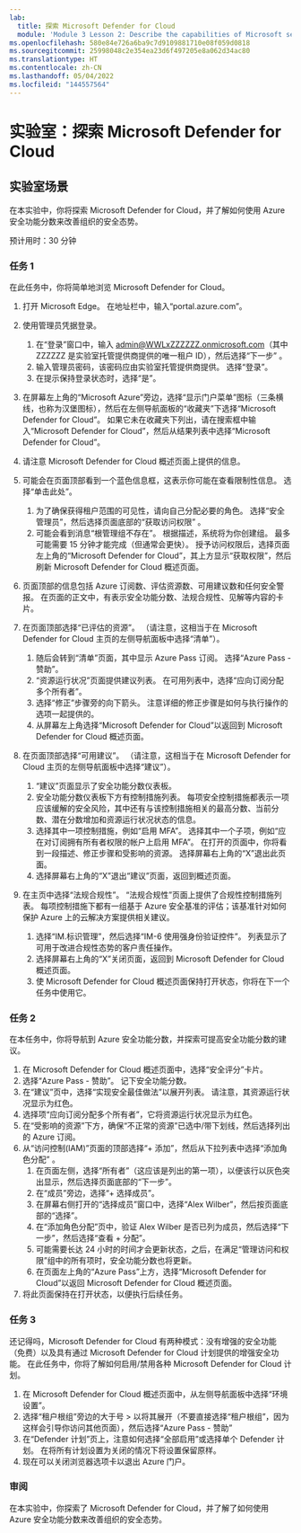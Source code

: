 ```yaml
---
lab:
  title: 探索 Microsoft Defender for Cloud
  module: 'Module 3 Lesson 2: Describe the capabilities of Microsoft security solutions: Describe security management capabilities of Azure'
ms.openlocfilehash: 580e84e726a6ba9c7d9109881710e08f059d0818
ms.sourcegitcommit: 25998048c2e354ea23d6f497205e8a062d34ac80
ms.translationtype: HT
ms.contentlocale: zh-CN
ms.lasthandoff: 05/04/2022
ms.locfileid: "144557564"
---
```

# <a name="lab-explore-microsoft-defender-for-cloud"></a>实验室：探索 Microsoft Defender for Cloud

## <a name="lab-scenario"></a>实验室场景

在本实验中，你将探索 Microsoft Defender for Cloud，并了解如何使用 Azure 安全功能分数来改善组织的安全态势。

预计用时：30 分钟

### <a name="task-1"></a>任务 1

在此任务中，你将简单地浏览 Microsoft Defender for Cloud。

1. 打开 Microsoft Edge。 在地址栏中，输入“portal.azure.com”。

1. 使用管理员凭据登录。
    1. 在“登录”窗口中，输入 admin@WWLxZZZZZZ.onmicrosoft.com（其中 ZZZZZZ 是实验室托管提供商提供的唯一租户 ID），然后选择“下一步” 。
    1. 输入管理员密码，该密码应由实验室托管提供商提供。 选择“登录”。
    1. 在提示保持登录状态时，选择“是”。

1. 在屏幕左上角的“Microsoft Azure”旁边，选择“显示门户菜单”图标（三条横线，也称为汉堡图标），然后在左侧导航面板的“收藏夹”下选择“Microsoft Defender for Cloud”。  如果它未在收藏夹下列出，请在搜索框中输入“Microsoft Defender for Cloud”，然后从结果列表中选择“Microsoft Defender for Cloud”。

1. 请注意 Microsoft Defender for Cloud 概述页面上提供的信息。  

1. 可能会在页面顶部看到一个蓝色信息框，这表示你可能在查看限制性信息。  选择“单击此处”。
    1. 为了确保获得租户范围的可见性，请向自己分配必要的角色。  选择“安全管理员”，然后选择页面底部的“获取访问权限” 。
    1. 可能会看到消息“根管理组不存在”。  根据描述，系统将为你创建组。  最多可能需要 15 分钟才能完成（但通常会更快）。  授予访问权限后，选择页面左上角的“Microsoft Defender for Cloud”，其上方显示“获取权限”，然后刷新 Microsoft Defender for Cloud 概述页面。

1. 页面顶部的信息包括 Azure 订阅数、评估资源数、可用建议数和任何安全警报。  在页面的正文中，有表示安全功能分数、法规合规性、见解等内容的卡片。  

1. 在页面顶部选择“已评估的资源”。  （请注意，这相当于在 Microsoft Defender for Cloud 主页的左侧导航面板中选择“清单”）。
    1. 随后会转到“清单”页面，其中显示 Azure Pass 订阅。  选择“Azure Pass - 赞助”。
    1. “资源运行状况”页面提供建议列表。  在可用列表中，选择“应向订阅分配多个所有者”。
    1. 选择“修正”步骤旁的向下箭头。 注意详细的修正步骤是如何与执行操作的选项一起提供的。  
    1. 从屏幕左上角选择“Microsoft Defender for Cloud”以返回到 Microsoft Defender for Cloud 概述页面。

1. 在页面顶部选择“可用建议”。  （请注意，这相当于在 Microsoft Defender for Cloud 主页的左侧导航面板中选择“建议”）。
    1. “建议”页面显示了安全功能分数仪表板。
    1. 安全功能分数仪表板下方有控制措施列表。 每项安全控制措施都表示一项应该缓解的安全风险，其中还有与该控制措施相关的最高分数、当前分数、潜在分数增加和资源运行状况状态的信息。  
    1. 选择其中一项控制措施，例如“启用 MFA”。  选择其中一个子项，例如“应在对订阅拥有所有者权限的帐户上启用 MFA”。  在打开的页面中，你将看到一段描述、修正步骤和受影响的资源。 选择屏幕右上角的“X”退出此页面。
    1. 选择屏幕右上角的“X”退出“建议”页面，返回到概述页面。

1. 在主页中选择“法规合规性”。 “法规合规性”页面上提供了合规性控制措施列表。  每项控制措施下都有一组基于 Azure 安全基准的评估；该基准针对如何保护 Azure 上的云解决方案提供相关建议。
    1. 选择“IM.标识管理”，然后选择“IM-6 使用强身份验证控件”。  列表显示了可用于改进合规性态势的客户责任操作。
    1. 选择屏幕右上角的“X”关闭页面，返回到 Microsoft Defender for Cloud 概述页面。
    1. 使 Microsoft Defender for Cloud 概述页面保持打开状态，你将在下一个任务中使用它。

### <a name="task-2"></a>任务 2

在本任务中，你将导航到 Azure 安全功能分数，并探索可提高安全功能分数的建议。

1. 在 Microsoft Defender for Cloud 概述页面中，选择“安全评分”卡片。
1. 选择“Azure Pass - 赞助”。  记下安全功能分数。
1. 在“建议”页中，选择“实现安全最佳做法”以展开列表。 请注意，其资源运行状况显示为红色。
1. 选择项“应向订阅分配多个所有者”，它将资源运行状况显示为红色。
1. 在“受影响的资源”下方，确保“不正常的资源”已选中/带下划线，然后选择列出的 Azure 订阅。
1. 从“访问控制(IAM)”页面的顶部选择“+ 添加”，然后从下拉列表中选择“添加角色分配” 。
    1. 在页面左侧，选择“所有者”（这应该是列出的第一项），以便该行以灰色突出显示，然后选择页面底部的“下一步”。
    1. 在“成员”旁边，选择“+ 选择成员”。
    1. 在屏幕右侧打开的“选择成员”窗口中，选择“Alex Wilber”，然后按页面底部的“选择”。  
    1. 在“添加角色分配”页中，验证 Alex Wilber 是否已列为成员，然后选择“下一步”，然后选择“查看 + 分配”。
    1. 可能需要长达 24 小时的时间才会更新状态，之后，在满足“管理访问和权限”组中的所有项时，安全功能分数也将更新。
    1. 在页面左上角的“Azure Pass”上方，选择“Microsoft Defender for Cloud”以返回 Microsoft Defender for Cloud 概述页面。
1. 将此页面保持在打开状态，以便执行后续任务。

### <a name="task-3"></a>任务 3

还记得吗，Microsoft Defender for Cloud 有两种模式：没有增强的安全功能（免费）以及具有通过 Microsoft Defender for Cloud 计划提供的增强安全功能。 在此任务中，你将了解如何启用/禁用各种 Microsoft Defender for Cloud 计划。

1. 在 Microsoft Defender for Cloud 概述页面中，从左侧导航面板中选择“环境设置”。
1. 选择“租户根组”旁边的大于号 > 以将其展开（不要直接选择“租户根组”，因为这样会引导你访问其他页面），然后选择“Azure Pass - 赞助”
1. 在“Defender 计划”页上，注意如何选择“全部启用”或选择单个 Defender 计划。 在将所有计划设置为关闭的情况下将设置保留原样。
1. 现在可以关闭浏览器选项卡以退出 Azure 门户。

### <a name="review"></a>审阅

在本实验中，你探索了 Microsoft Defender for Cloud，并了解了如何使用 Azure 安全功能分数来改善组织的安全态势。

